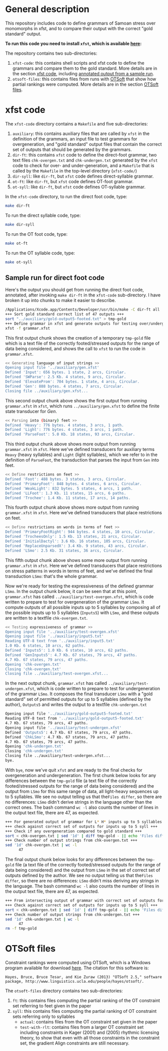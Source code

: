 # General description

This repository includes code to define grammars of Samoan stress over
monomorphs in xfst, and to compare their output with the correct "gold
standard" output.

**To run this code you need to install `xfst`, which is available [here](https://web.stanford.edu/~laurik/.book2software/):**

The repository contains two sub-directories:

1. `xfst-code`: this contains shell scripts and xfst code to define
   the grammars and compare them to the gold standard. More details
   are in the section [xfst code](#xfst-code), including [annotated output from a sample run](##Sample-run-for-direct-foot-code).
2. `otsoft-files`: this contains files from runs with [OTSoft](http://www.linguistics.ucla.edu/people/hayes/otsoft/) that show
   how partial rankings were computed. More details are in the section
   [OTSoft files](#otsoft-files).

# xfst code 

The `xfst-code` directory contains a `Makefile` and five
sub-directories:

1. `auxiliary`: this contains auxiliary files that are called by
   `xfst` in the definition of the grammars, an input file to test
   grammars for overgeneration, and "gold standard" output files that
   contain the correct set of outputs that should be generated by the grammars. 
2. `dir-ft`: this contains `xfst` code to define the direct-foot
   grammar, two text files `chk-overgen.txt` and `chk-undergen.txt`
   generated by the `xfst` code to check for over- and
   under-generation, and a `Makefile` that is called by the `Makefile`
   in the top-level directory (`xfst-code/`)
3. `dir-syll`: like `dir-ft`, but `xfst` code defines direct-syllable grammar.
4. `ot-ft`: like `dir-ft`, but `xfst` code defines OT-foot grammar.
5. `ot-syll`: like `dir-ft`, but `xfst` code defines OT-syllable grammar.

In the `xfst-code` directory, to run the direct foot code, type:

```bash
make dir-ft
```

To run the direct syllable code, type:

```bash
make dir-syll
```

To run the OT foot code, type:

```bash
make ot-ft
```

To run the OT syllable code, type:

```bash
make ot-syll
```

## Sample run for direct foot code

Here's the output you should get from running the direct foot code, annotated, after invoking `make dir-ft` in the `xfst-code` sub-directory. I have broken it up into chunks to make it easier to describe.

```bash
/Applications/Xcode.app/Contents/Developer/usr/bin/make -C dir-ft all
+++ Sort gold standard correct list of 47 outputs +++
sort "../auxiliary/gold-output5-footed.txt" > tmp-gold
+++ Define grammar in xfst and generate outputs for testing over/undergeneration +++
xfst -f grammar.xfst
```
This first output chunk shows the creation of a temporary `tmp-gold` file which is a text file of the correctly footed/stressed outputs for the range of data being considered, and shows the call to `xfst` to run the code in `grammar.xfst`.

```bash
<< Generating language of input strings >> 
Opening input file '../auxiliary/gen.xfst'
Defined 'Input': 656 bytes. 1 state, 2 arcs, Circular.
Defined 'SWParse': 2.5 Kb. 4 states, 9 arcs, Circular.
Defined 'ElevateProm': 704 bytes. 1 state, 4 arcs, Circular.
Defined 'Gen': 888 bytes. 4 states, 7 arcs, Circular.
Closing file ../auxiliary/gen.xfst...
```
This second output chunk above shows the first output from running `grammar.xfst` in `xfst`, which runs `../auxiliary/gen.xfst` to define the finite state transducer for *Gen*.

```bash
<< Parsing into (binary) feet >> 
Defined 'Heavy': 776 bytes. 4 states, 3 arcs, 1 path.
Defined 'Light': 776 bytes. 4 states, 3 arcs, 1 path.
Defined 'ParseFoot': 5.0 Kb. 18 states, 93 arcs, Circular.
```
This third output chunk above shows more output from running `grammar.xfst` in `xfst`. Here we've defined transducers for auxiliary terms `Heavy` (heavy syllables) and `Light` (light syllables), which we refer to in the definition of `ParseFoot`, the transduction that parses the input from `Gen` into feet.

```bash
<< Define restrictions on feet >> 
Defined 'Foot': 488 bytes. 3 states, 3 arcs, Circular.
Defined 'PrimaryFoot': 848 bytes. 4 states, 6 arcs, Circular.
Defined 'WeakLight': 832 bytes. 5 states, 4 arcs, 1 path.
Defined 'LLFoot': 1.3 Kb. 11 states, 15 arcs, 6 paths.
Defined 'Trochee': 1.4 Kb. 11 states, 17 arcs, 14 paths.
```
This fourth output chunk above shows more output from running `grammar.xfst` in `xfst`. Here we've defined transducers that place restrictions on feet. 

```bash
<< Define restrictions on words in terms of feet >> 
Defined 'PrimaryFootRight': 944 bytes. 4 states, 10 arcs, Circular.
Defined 'TrocheesOnly': 1.5 Kb. 13 states, 21 arcs, Circular.
Defined 'InitialDactyl': 3.6 Kb. 16 states, 105 arcs, Circular.
Defined 'ReplaceUnparsedX': 3.4 Kb. 9 states, 43 arcs, Circular.
Defined 'LSmo': 2.5 Kb. 31 states, 36 arcs, Circular.
```
This fifth output chunk above shows some more output from running `grammar.xfst` in `xfst`. Here we've defined transducers that place restrictions on stress patterns in words in terms of feet, and we've defined the final transduction `LSmo`: that's the whole grammar.

Now we're ready for testing the expressiveness of the defined grammar `LSmo`. In the output chunk below, it can be seen that at this point, `grammar.xfst` has called `../auxiliary/test-overgen.xfst`, which is code written to prepare to test for overgeneration of the grammar `LSmo`.  It compute outputs of all possible inputs up to 5 syllables by composing all of the possible inputs up to 5 syllables (`Inputs5`) with `LSmo`, and these outputs are written to a textfile `chk-overgen.txt`.

```bash
<< Testing expressiveness of grammar >> 
Opening input file '../auxiliary/test-overgen.xfst'
Opening input file '../auxiliary/input5.txt'
Reading UTF-8 text from '../auxiliary/input5.txt' 
1.0 Kb. 6 states, 10 arcs, 62 paths.
Defined 'Inputs5': 1.0 Kb. 6 states, 10 arcs, 62 paths.
Defined 'GenInputs5': 4.7 Kb. 67 states, 79 arcs, 47 paths.
4.7 Kb. 67 states, 79 arcs, 47 paths.
Opening 'chk-overgen.txt'
Closing 'chk-overgen.txt'
Closing file ../auxiliary/test-overgen.xfst...
```
In the next output chunk,  `grammar.xfst` has called  `../auxiliary/test-undergen.xfst`, which is code written to prepare to test for undergeneration of the grammar `LSmo`. It composes the final transducer `LSmo` with a "gold standard" set of permitted outputs for up to 5 syllables (defined by the author), `Outputs5` and writes the output to a textfile `chk-undergen.txt`

```bash
Opening input file '../auxiliary/gold-output5-footed.txt'
Reading UTF-8 text from '../auxiliary/gold-output5-footed.txt' 
4.7 Kb. 67 states, 79 arcs, 47 paths.
Opening input file '../auxiliary/test-undergen.xfst'
Defined 'Outputs5': 4.7 Kb. 67 states, 79 arcs, 47 paths.
Defined 'ChkLSmo': 4.7 Kb. 67 states, 79 arcs, 47 paths.
4.7 Kb. 67 states, 79 arcs, 47 paths.
Opening 'chk-undergen.txt'
Closing 'chk-undergen.txt'
Closing file ../auxiliary/test-undergen.xfst...
bye.
```

With `bye`, now we've quit `xfst` and are ready to the final checks for overgeneration and undergeneration. The first chunk below looks for any differences between the `tmp-gold` file (a text file of the correctly footed/stressed outputs for the range of data being considered) and the output from `LSmo` for this same range of data, all light-heavy sequences up to 5 syllables. We see no output telling us that the`Files differ`, so there are no differences: `LSmo` didn't derive strings in the language other than the correct ones. The bash command `wc -l` also counts the number of lines in the output text file, there are 47, as expected.

```bash
+++ For generated output of grammar for L* H* inputs up to 5 syllables +++
+++ check against correct set of outputs for inputs up to 5 syll +++
+++ Check if any overgeneration compared to gold standard +++
sort < chk-overgen.txt | sed '1d' | diff tmp-gold - || echo 'Files differ'
+++ Check number of output strings from chk-overgen.txt +++
sed '1d' chk-overgen.txt | wc -l
      47
```

The final output chunk below looks for any differences between the `tmp-gold` file (a text file of the correctly footed/stressed outputs for the range of data being considered) and the output from `LSmo` in the set of correct set of outputs defined by the author. We see no output telling us that the`Files differ`, so there are no differences: `LSmo` didn't miss deriving any strings in the language. The bash command `wc -l` also counts the number of lines in the output text file, there are 47, as expected.

```bash
+++ From intersecting output of grammar with correct set of outputs for inputs up to 5 syll +++
+++ Check against correct set of outputs for inputs up to 5 syll +++
sort < chk-undergen.txt | sed '1d' | diff tmp-gold - || echo 'Files differ'
+++ Check number of output strings from chk-undergen.txt +++
sed '1d' chk-undergen.txt | wc -l
      47
rm -f tmp-gold
```


# OTSoft files

Constraint rankings were computed using OTSoft, which is a Windows
program available for download
[here](http://www.linguistics.ucla.edu/people/hayes/otsoft/). The
citation for this software is: 

```
Hayes, Bruce, Bruce Tesar, and Kie Zuraw (2013) "OTSoft 2.5," software
package, http://www.linguistics.ucla.edu/people/hayes/otsoft/.
```


The `otsoft-files` directory contains two sub-directories:

1. `ft`: this contains files computing the partial ranking of the
   OT constraint set referring to feet given in the paper
2. `syll`: this contains files computing the partial ranking of OT
   constraint sets referring only to syllables
   - `actual`: contains files from the OT constraint set given in the
     paper
   - `test-with-rlt`: contains files from a larger OT constraint set
     including constraints in Kager (2001) and (2005) rhythmic
     licensing theory, to show that even with all those constraints in
     the constraint set, the gradient Align constraints are still necessary.
 
